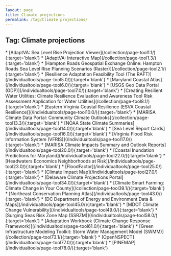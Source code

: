 ```yaml
---
layout: page
title: Climate projections
permalink: /tag/Climate projections/
---
```

<h2>Tag: Climate projections</h2>
* [AdaptVA: Sea Level Rise Projection Viewer](/collection/page-tool1.1/){:target='blank'}
* [AdaptVA: Interactive Map](/collection/page-tool1.3/){:target='blank'}
* [Hampton Roads Geospatial Exchange Online: Hampton Roads Sea Level Rise Planning Scenarios (Raster)](/collection/page-tool2.1/){:target='blank'}
* [Resilience Adaptation Feasibility Tool (The RAFT)](/individualtools/page-tool5.0/){:target='blank'}
* [Maryland Coastal Atlas](/individualtools/page-tool6.0/){:target='blank'}
* [USGS Geo Data Portal (GDP)](/individualtools/page-tool7.0/){:target='blank'}
* [Creating Resilient Water Utilities: Climate Resilience Evaluation and Awareness Tool Risk Assessment Application for Water Utilities](/collection/page-tool8.1/){:target='blank'}
* [Eastern Virginia Coastal Resilience (ESVA Coastal Resilience)](/individualtools/page-tool10.0/){:target='blank'}
* [MARISA Climate Data Portal: Community Climate Outlooks](/collection/page-tool13.3/){:target='blank'}
* [NOAA State Climate Summaries](/individualtools/page-tool14.0/){:target='blank'}
* [Sea Level Report Cards](/individualtools/page-tool16.0/){:target='blank'}
* [Virginia Flood Risk Information System (VFRIS)](/individualtools/page-tool17.0/){:target='blank'}
* [MARISA Climate Impacts Summary and Outlook Reports](/individualtools/page-tool20.0/){:target='blank'}
* [Coastal Inundation Predictions for Maryland](/individualtools/page-tool22.0/){:target='blank'}
* [Headwaters Economics Neighborhoods at Risk](/individualtools/page-tool23.0/){:target='blank'}
* [FloodFactor](/individualtools/page-tool25.0/){:target='blank'}
* [Climate Impact Map](/individualtools/page-tool27.0/){:target='blank'}
* [Delaware Climate Projections Portal](/individualtools/page-tool34.0/){:target='blank'}
* [Climate Smart Farming: Climate Change in Your County](/collection/page-tool39.1/){:target='blank'}
* [Northeast Conservation Planning Atlas](/individualtools/page-tool43.0/){:target='blank'}
* [DC Department of Energy and Environment Data & Maps](/individualtools/page-tool45.0/){:target='blank'}
* [MDOT Climate Change Vulnerability](/individualtools/page-tool49.0/){:target='blank'}
* [Surging Seas Risk Zone Map (SSRZM)](/individualtools/page-tool58.0/){:target='blank'}
* [Adaptation Workbook (Climate Change Response Framework)](/individualtools/page-tool61.0/){:target='blank'}
* [Green Infrastructure Modeling Toolkit: Storm Water Management Model (SWMM)](/collection/page-tool73.1/){:target='blank'}
* [OpenNSPECT](/individualtools/page-tool77.0/){:target='blank'}
* [PINEMAP](/individualtools/page-tool78.0/){:target='blank'}
